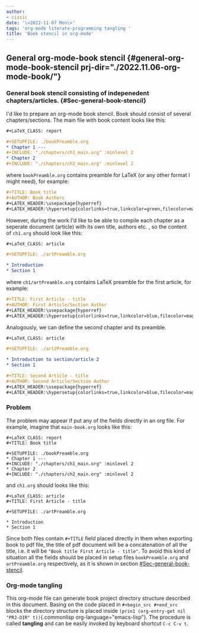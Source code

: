 ```yaml
---
author:
- cissic
date: '\<2022-11-07 Mon\>'
tags: 'org-mode literate-programming tangling '
title: 'Book stencil in org-mode'
---
```


General org-mode-book stencil {#general-org-mode-book-stencil prj-dir="./2022.11.06-org-mode-book/"}
-----------------------------

### General book stencil consisting of indepenedent chapters/articles. {#Sec-general-book-stencil}

I\'d like to prepare an org-mode book stencil. Book should consist of
several chapters/sections. The main file with book content looks like
this:

``` {.org tangle="(concat (org-entry-get nil \"PRJ-DIR\" t) \"main-book.org\")" mkdirp="yes"}
#+LaTeX_CLASS: report

#+SETUPFILE: ./bookPreamble.org           
* Chapter 1 ---
#+INCLUDE: "./chapters/ch1_main.org" :minlevel 2
* Chapter 2
#+INCLUDE: "./chapters/ch2_main.org" :minlevel 2  
```

where `bookPreamble.org` contains preamble for LaTeX (or any other
format I might need), for example:

``` {.org tangle="(concat (org-entry-get nil \"PRJ-DIR\" t) \"bookPreamble.org\")" mkdirp="yes"}
#+TITLE: Book title
#+AUTHOR: Book Authors
#+LATEX_HEADER:\usepackage{hyperref} 
#+LATEX_HEADER:\hypersetup{colorlinks=true,linkcolor=green,filecolor=magenta,urlcolor=green}
```

However, during the work I\'d like to be able to compile each chapter as
a seperate document (article) with its own title, authors etc. , so the
content of `ch1.org` should look like this:

``` {.org tangle="(concat (org-entry-get nil \"PRJ-DIR\" t) \"/chapters/ch1_main.org\")" mkdirp="yes"}
#+LaTeX_CLASS: article

#+SETUPFILE: ./artPreamble.org

* Introduction
* Section 1
```

where `ch1/artPreamble.org` contains LaTeX preamble for the first
article, for example:

``` {.org tangle="(concat (org-entry-get nil \"PRJ-DIR\" t) \"/chapters/artPreamble.org\")" mkdirp="yes"}
#+TITLE: First Article - title
#+AUTHOR: First Article/Section Author
#+LATEX_HEADER:\usepackage{hyperref} 
#+LATEX_HEADER:\hypersetup{colorlinks=true,linkcolor=blue,filecolor=magenta,urlcolor=blue}
```

Analogously, we can define the second chapter and its preamble.

``` {.org tangle="(concat (org-entry-get nil \"PRJ-DIR\" t) \"/chapters/ch2_main.org\")" mkdirp="yes"}
#+LaTeX_CLASS: article

#+SETUPFILE: ./art2Preamble.org

* Introduction to section/article 2
* Section 1
```

``` {.org tangle="(concat (org-entry-get nil \"PRJ-DIR\" t) \"/chapters/art2Preamble.org\")" mkdirp="yes"}
#+TITLE: Second Article - title
#+AUTHOR: Second Article/Section Author
#+LATEX_HEADER:\usepackage{hyperref} 
#+LATEX_HEADER:\hypersetup{colorlinks=true,linkcolor=blue,filecolor=magenta,urlcolor=blue}
```

### Problem

The problem may appear if put any of the fields directly in an org file.
For example, imagine that `main-book.org` looks like this:

``` {.org}
#+LaTeX_CLASS: report
#+TITLE: Book title     

#+SETUPFILE: ./bookPreamble.org
* Chapter 1 ---
#+INCLUDE: "./chapters/ch1_main.org" :minlevel 2
* Chapter 2
#+INCLUDE: "./chapters/ch2_main.org" :minlevel 2  
```

and `ch1.org` should looks like this:

``` {.org}
#+LaTeX_CLASS: article
#+TITLE: First Article - title

#+SETUPFILE: ./artPreamble.org

* Introduction
* Section 1
```

Since both files contain `#+TITLE` field placed directly in them when
exporting book to pdf file, the title of pdf document will be a
concatenation of all the title, i.e. it will be
`"Book title First Article - title"`. To avoid this kind of situation
all the fields should be placed in setup files `bookPreamble.org` and
`artPreamble.org` respectively, as it is shown in section
[\#Sec-general-book-stencil](#Sec-general-book-stencil).

### Org-mode tangling

This org-mode file can generate book project directory structure
described in this document. Basing on the code placed in
`#+begin_src #+end_src` blocks the directory structure is placed inside
`(prin1 (org-entry-get nil "PRJ-DIR" t))`{.commonlisp
org-language="emacs-lisp"}. The procedure is called **tangling** and can
be easily invoked by keyboard shortcut `C-c C-v t`.
